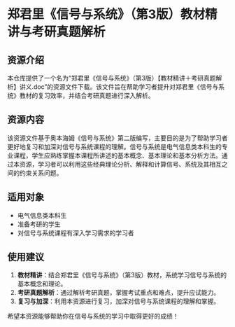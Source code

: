 # 郑君里《信号与系统》（第3版）教材精讲与考研真题解析

## 资源介绍

本仓库提供了一个名为“郑君里《信号与系统》（第3版）【教材精讲＋考研真题解析】讲义.doc”的资源文件下载。该文件旨在帮助学习者提升对郑君里《信号与系统》教材的复习效率，并结合考研真题进行深入解析。

## 资源内容

该资源文件基于奥本海姆《信号与系统》第二版编写，主要目的是为了帮助学习者更好地复习和加深对信号与系统课程的理解。信号与系统是电气信息类本科生的专业课程，学生应熟练掌握本课程所讲述的基本概念、基本理论和基本分析方法。通过本资源，学习者可以利用这些经典理论分析、解释和计算信号、系统及其相互之间的约束关系问题。

## 适用对象

- 电气信息类本科生
- 准备考研的学生
- 对信号与系统课程有深入学习需求的学习者

## 使用建议

1. **教材精讲**：结合郑君里《信号与系统》（第3版）教材，系统学习信号与系统的基本概念和理论。
2. **考研真题解析**：通过解析考研真题，掌握考试重点和难点，提升应试能力。
3. **复习与加深**：利用本资源进行复习，加深对信号与系统课程的理解和掌握。

希望本资源能够帮助你在信号与系统的学习中取得更好的成绩！